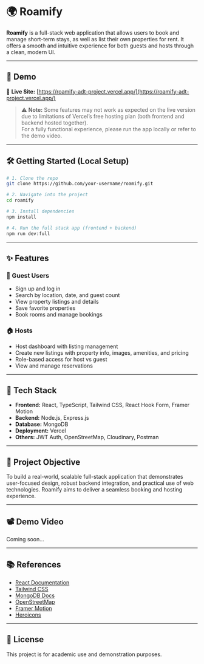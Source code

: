 # 🌍 Roamify

**Roamify** is a full-stack web application that allows users to book and manage short-term stays, as well as list their own properties for rent. It offers a smooth and intuitive experience for both guests and hosts through a clean, modern UI.

---

## 🚀 Demo

🔗 **Live Site:** [https://roamify-adt-project.vercel.app/](https://roamify-adt-project.vercel.app/)

> ⚠️ **Note:** Some features may not work as expected on the live version due to limitations of Vercel’s free hosting plan (both frontend and backend hosted together).  
For a fully functional experience, please run the app locally or refer to the demo video.

---

## 🛠️ Getting Started (Local Setup)

```bash
# 1. Clone the repo
git clone https://github.com/your-username/roamify.git

# 2. Navigate into the project
cd roamify

# 3. Install dependencies
npm install

# 4. Run the full stack app (frontend + backend)
npm run dev:full
```
---

## ✨ Features

### 👤 Guest Users
- Sign up and log in  
- Search by location, date, and guest count  
- View property listings and details  
- Save favorite properties  
- Book rooms and manage bookings  

### 🏠 Hosts
- Host dashboard with listing management  
- Create new listings with property info, images, amenities, and pricing  
- Role-based access for host vs guest  
- View and manage reservations  

---

## 🧱 Tech Stack

- **Frontend:** React, TypeScript, Tailwind CSS, React Hook Form, Framer Motion  
- **Backend:** Node.js, Express.js  
- **Database:** MongoDB  
- **Deployment:** Vercel  
- **Others:** JWT Auth, OpenStreetMap, Cloudinary, Postman  


---

## 🎯 Project Objective

To build a real-world, scalable full-stack application that demonstrates user-focused design, robust backend integration, and practical use of web technologies. Roamify aims to deliver a seamless booking and hosting experience.

---

## 📽️ Demo Video

Coming soon...

---

## 📚 References

- [React Documentation](https://react.dev)  
- [Tailwind CSS](https://tailwindcss.com)  
- [MongoDB Docs](https://www.mongodb.com/docs/)  
- [OpenStreetMap](https://www.openstreetmap.org/)  
- [Framer Motion](https://www.framer.com/motion/)  
- [Heroicons](https://heroicons.com)

---

## 📄 License

This project is for academic use and demonstration purposes.


